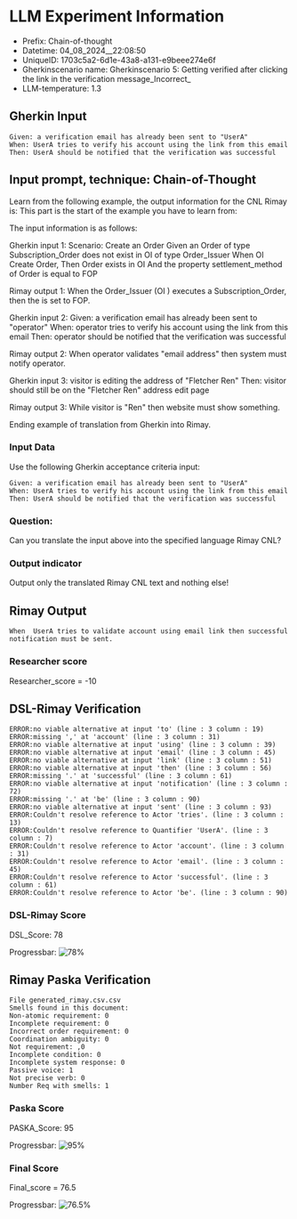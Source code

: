

# LLM Experiment Information
* Prefix:   Chain-of-thought
* Datetime: 04_08_2024__22:08:50
* UniqueID: 1703c5a2-6d1e-43a8-a131-e9beee274e6f
* Gherkinscenario name: Gherkinscenario 5: Getting verified after clicking the link in the verification message_Incorrect_
* LLM-temperature: 1.3

        

## Gherkin Input
```
Given: a verification email has already been sent to "UserA"
When: UserA tries to verify his account using the link from this email
Then: UserA should be notified that the verification was successful
```
    



## Input prompt, technique: Chain-of-Thought


Learn from the following example, the output information for the CNL Rimay is: 
This part is the start of the example you have to learn from:

The input information is as follows: 

Gherkin input 1:
Scenario: Create an Order
Given an Order of type Subscription_Order does not exist in OI of type Order_Issuer 
When OI Create Order, 
Then Order exists in OI 
And the property settlement_method of Order is equal to FOP


Rimay output 1:
When the Order_Issuer (OI ) executes  a Subscription_Order, 
then the  is set to FOP.


Gherkin input 2:
Given: a verification email has already been sent to "operator"
When: operator tries to verify his account using the link from this email
Then: operator should be notified that the verification was successful

Rimay output 2:
When operator validates "email address" 
then system must notify operator.  
 

Gherkin input 3: 
visitor is editing the address of "Fletcher Ren"
Then: visitor should still be on the "Fletcher Ren" address edit page


Rimay output 3:
While visitor is "Ren" 
then website must show something.


Ending example of translation from Gherkin into Rimay.


### Input Data
Use the following Gherkin acceptance criteria input: 
```
Given: a verification email has already been sent to "UserA"
When: UserA tries to verify his account using the link from this email
Then: UserA should be notified that the verification was successful
```

### Question:
Can you translate the input above into the specified language Rimay CNL?

### Output indicator
Output only the translated Rimay CNL text and nothing else!


## Rimay Output
```
When  UserA tries to validate account using email link then successful notification must be sent.
``` 
            

### Researcher score
Researcher_score = -10




## DSL-Rimay Verification
```
ERROR:no viable alternative at input 'to' (line : 3 column : 19)
ERROR:missing ',' at 'account' (line : 3 column : 31)
ERROR:no viable alternative at input 'using' (line : 3 column : 39)
ERROR:no viable alternative at input 'email' (line : 3 column : 45)
ERROR:no viable alternative at input 'link' (line : 3 column : 51)
ERROR:no viable alternative at input 'then' (line : 3 column : 56)
ERROR:missing '.' at 'successful' (line : 3 column : 61)
ERROR:no viable alternative at input 'notification' (line : 3 column : 72)
ERROR:missing '.' at 'be' (line : 3 column : 90)
ERROR:no viable alternative at input 'sent' (line : 3 column : 93)
ERROR:Couldn't resolve reference to Actor 'tries'. (line : 3 column : 13)
ERROR:Couldn't resolve reference to Quantifier 'UserA'. (line : 3 column : 7)
ERROR:Couldn't resolve reference to Actor 'account'. (line : 3 column : 31)
ERROR:Couldn't resolve reference to Actor 'email'. (line : 3 column : 45)
ERROR:Couldn't resolve reference to Actor 'successful'. (line : 3 column : 61)
ERROR:Couldn't resolve reference to Actor 'be'. (line : 3 column : 90)

```
### DSL-Rimay Score
DSL_Score: 78

Progressbar: ![78%](https://progress-bar.dev/78)

            


## Rimay Paska Verification
```
File generated_rimay.csv.csv
Smells found in this document: 
Non-atomic requirement: 0
Incomplete requirement: 0
Incorrect order requirement: 0
Coordination ambiguity: 0
Not requirement: ,0
Incomplete condition: 0
Incomplete system response: 0
Passive voice: 1
Not precise verb: 0
Number Req with smells: 1

```
### Paska Score
PASKA_Score: 95

Progressbar: ![95%](https://progress-bar.dev/95)

            

### Final Score
Final_score = 76.5

Progressbar: ![76.5%](https://progress-bar.dev/76.5)

